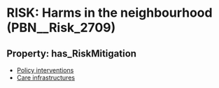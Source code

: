 # RISK: __Harms in the neighbourhood__ (PBN__Risk_2709)

## Property: has_RiskMitigation

* [Policy interventions](PBN__Mitigation_734)
* [Care infrastructures](PBN__Mitigation_735)

